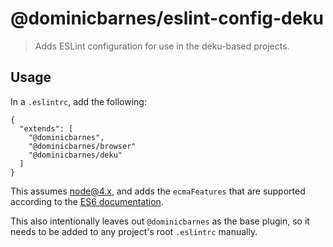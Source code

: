 # @dominicbarnes/eslint-config-deku

> Adds ESLint configuration for use in the deku-based projects.

## Usage

In a `.eslintrc`, add the following:

```
{
  "extends": [
    "@dominicbarnes",
    "@dominicbarnes/browser"
    "@dominicbarnes/deku"
  ]
}
```

This assumes node@4.x, and adds the `ecmaFeatures` that are supported according to the
[ES6 documentation](https://nodejs.org/en/docs/es6).

This also intentionally leaves out `@dominicbarnes` as the base plugin, so it needs to be added
to any project's root `.eslintrc` manually.
